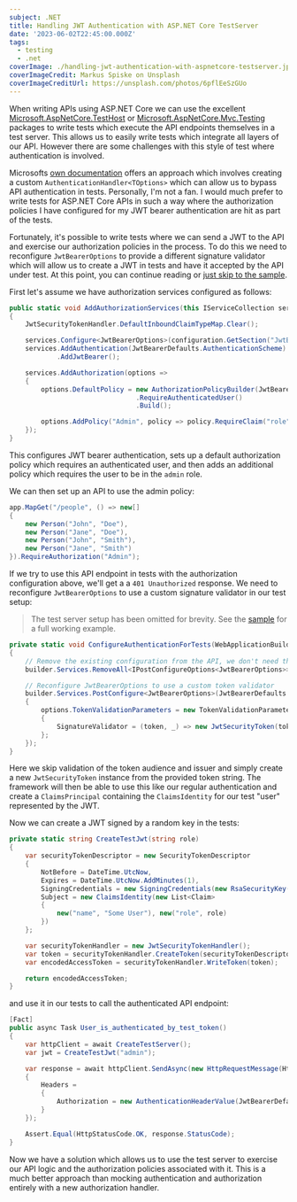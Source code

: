 ```yaml
---
subject: .NET
title: Handling JWT Authentication with ASP.NET Core TestServer
date: '2023-06-02T22:45:00.000Z'
tags:
  - testing
  - .net
coverImage: ./handling-jwt-authentication-with-aspnetcore-testserver.jpg
coverImageCredit: Markus Spiske on Unsplash
coverImageCreditUrl: https://unsplash.com/photos/6pflEeSzGUo
---
```


When writing APIs using ASP.NET Core we can use the excellent
[Microsoft.AspNetCore.TestHost](https://www.nuget.org/packages/Microsoft.AspNetCore.TestHost) or
[Microsoft.AspNetCore.Mvc.Testing](https://www.nuget.org/packages/Microsoft.AspNetCore.Mvc.Testing) packages
to write tests which execute the API endpoints themselves in a test server. This allows us to easily
write tests which integrate all layers of our API. However there are some challenges with this style
of test where authentication is involved.

Microsofts [own documentation](https://learn.microsoft.com/en-us/aspnet/core/test/integration-tests?view=aspnetcore-6.0#mock-authentication) offers an approach which involves creating a custom `AuthenticationHandler<TOptions>` which can
allow us to bypass API authentication in tests. Personally, I'm not a fan. I would much prefer to
write tests for ASP.NET Core APIs in such a way where the authorization policies I have configured for
my JWT bearer authentication are hit as part of the tests.

Fortunately, it's possible to write tests where we can send a JWT to the API and exercise our authorization
policies in the process. To do this we need to reconfigure `JwtBearerOptions` to provide a different signature
validator which will allow us to create a JWT in tests and have it accepted by the API under test. At this point,
you can continue reading or [just skip to the sample](https://github.com/jasonmitchell/dotnet-testserver-auth).

First let's assume we have authorization services configured as follows:

```csharp
public static void AddAuthorizationServices(this IServiceCollection services, IConfiguration configuration)
{
    JwtSecurityTokenHandler.DefaultInboundClaimTypeMap.Clear();

    services.Configure<JwtBearerOptions>(configuration.GetSection("JwtBearer"));
    services.AddAuthentication(JwtBearerDefaults.AuthenticationScheme)
            .AddJwtBearer();

    services.AddAuthorization(options =>
    {
        options.DefaultPolicy = new AuthorizationPolicyBuilder(JwtBearerDefaults.AuthenticationScheme)
                                .RequireAuthenticatedUser()
                                .Build();

        options.AddPolicy("Admin", policy => policy.RequireClaim("role", "admin"));
    });
}
```

This configures JWT bearer authentication, sets up a default authorization policy which requires an
authenticated user, and then adds an additional policy which requires the user to be in the `admin`
role.

We can then set up an API to use the admin policy:

```csharp
app.MapGet("/people", () => new[]
{
    new Person("John", "Doe"),
    new Person("Jane", "Doe"),
    new Person("John", "Smith"),
    new Person("Jane", "Smith")
}).RequireAuthorization("Admin");
```

If we try to use this API endpoint in tests with the authorization configuration above, we'll get a
a `401 Unauthorized` response. We need to reconfigure `JwtBearerOptions` to use a custom signature
validator in our test setup:

> The test server setup has been omitted for brevity. See the [sample](https://github.com/jasonmitchell/dotnet-testserver-auth)
> for a full working example.

```csharp
private static void ConfigureAuthenticationForTests(WebApplicationBuilder builder)
{
    // Remove the existing configuration from the API, we don't need that...
    builder.Services.RemoveAll<IPostConfigureOptions<JwtBearerOptions>>();

    // Reconfigure JwtBearerOptions to use a custom token validator
    builder.Services.PostConfigure<JwtBearerOptions>(JwtBearerDefaults.AuthenticationScheme, options =>
    {
        options.TokenValidationParameters = new TokenValidationParameters
        {
            SignatureValidator = (token, _) => new JwtSecurityToken(token), ValidateAudience = false, ValidateIssuer = false
        };
    });
}
```

Here we skip validation of the token audience and issuer and simply create a new `JwtSecurityToken` instance
from the provided token string. The framework will then be able to use this like our regular authentication
and create a `ClaimsPrincipal` containing the `ClaimsIdentity` for our test "user" represented by the JWT.

Now we can create a JWT signed by a random key in the tests:

```csharp
private static string CreateTestJwt(string role)
{
    var securityTokenDescriptor = new SecurityTokenDescriptor
    {
        NotBefore = DateTime.UtcNow,
        Expires = DateTime.UtcNow.AddMinutes(1),
        SigningCredentials = new SigningCredentials(new RsaSecurityKey(RSA.Create()), SecurityAlgorithms.RsaSha512),
        Subject = new ClaimsIdentity(new List<Claim>
        {
            new("name", "Some User"), new("role", role)
        })
    };

    var securityTokenHandler = new JwtSecurityTokenHandler();
    var token = securityTokenHandler.CreateToken(securityTokenDescriptor);
    var encodedAccessToken = securityTokenHandler.WriteToken(token);

    return encodedAccessToken;
}
```

and use it in our tests to call the authenticated API endpoint:

```csharp
[Fact]
public async Task User_is_authenticated_by_test_token()
{
    var httpClient = await CreateTestServer();
    var jwt = CreateTestJwt("admin");

    var response = await httpClient.SendAsync(new HttpRequestMessage(HttpMethod.Get, "/people")
    {
        Headers =
        {
            Authorization = new AuthenticationHeaderValue(JwtBearerDefaults.AuthenticationScheme, jwt)
        }
    });

    Assert.Equal(HttpStatusCode.OK, response.StatusCode);
}
```

Now we have a solution which allows us to use the test server to exercise our API logic and the authorization
policies associated with it. This is a much better approach than mocking authentication and authorization entirely
with a new authorization handler.
